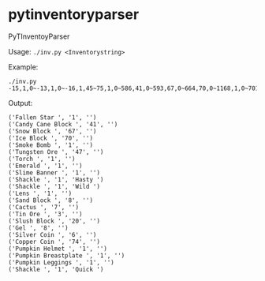 pytinventoryparser
==================

PyTInventoyParser


Usage:
```./inv.py <Inventorystring>```
  
Example:
```
./inv.py -15,1,0~-13,1,0~-16,1,45~75,1,0~586,41,0~593,67,0~664,70,0~1168,1,0~701,47,0~8,1,0~0,0,0~0,0,0~0,0,0~0,0,0~0,0,0~0,0,0~0,0,0~179,1,0~0,0,0~0,0,0~0,0,0~0,0,0~0,0,0~0,0,0~0,0,0~0,0,0~0,0,0~0,0,0~0,0,0~0,0,0~0,0,0~0,0,0~0,0,0~0,0,0~0,0,0~0,0,0~0,0,0~0,0,0~0,0,0~0,0,0~1683,1,0~216,1,75~0,0,0~216,1,77~38,1,0~169,8,0~276,7,0~699,3,0~1103,20,0~23,8,0~0,0,0~0,0,0~72,6,0~71,74,0~0,0,0~0,0,0~0,0,0~0,0,0~0,0,0~1731,1,0~1732,1,0~1733,1,0~216,1,76~0,0,0~0,0,0~0,0,0~0,0,0~0,0,0~0,0,0~0,0,0~0,0,0~0,0,0~0,0,0
```
Output:
```
('Fallen Star ', '1', '')
('Candy Cane Block ', '41', '')
('Snow Block ', '67', '')
('Ice Block ', '70', '')
('Smoke Bomb ', '1', '')
('Tungsten Ore ', '47', '')
('Torch ', '1', '')
('Emerald ', '1', '')
('Slime Banner ', '1', '')
('Shackle ', '1', 'Hasty ')
('Shackle ', '1', 'Wild ')
('Lens ', '1', '')
('Sand Block ', '8', '')
('Cactus ', '7', '')
('Tin Ore ', '3', '')
('Slush Block ', '20', '')
('Gel ', '8', '')
('Silver Coin ', '6', '')
('Copper Coin ', '74', '')
('Pumpkin Helmet ', '1', '')
('Pumpkin Breastplate ', '1', '')
('Pumpkin Leggings ', '1', '')
('Shackle ', '1', 'Quick ')
```
